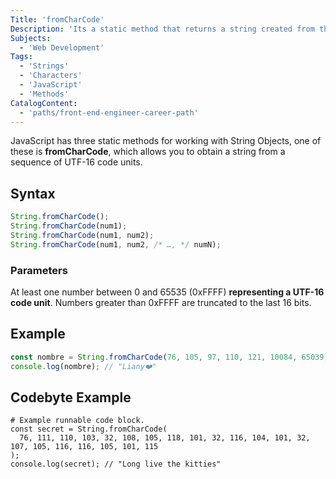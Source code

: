 ```yaml
---
Title: 'fromCharCode'
Description: 'Its a static method that returns a string created from the specified sequence of UTF-16 code units.'
Subjects:
  - 'Web Development'
Tags:
  - 'Strings'
  - 'Characters'
  - 'JavaScript'
  - 'Methods'
CatalogContent:
  - 'paths/front-end-engineer-career-path'
---
```


JavaScript has three static methods for working with String Objects, one of these is **fromCharCode**, which allows you to obtain a string from a sequence of UTF-16 code units.

## Syntax

```javascript
String.fromCharCode();
String.fromCharCode(num1);
String.fromCharCode(num1, num2);
String.fromCharCode(num1, num2, /* …, */ numN);
```

### Parameters

At least one number between 0 and 65535 (0xFFFF) **representing a UTF-16 code unit**. Numbers greater than 0xFFFF are truncated to the last 16 bits.

## Example

```javascript
const nombre = String.fromCharCode(76, 105, 97, 110, 121, 10084, 65039);
console.log(nombre); // "Liany❤️"
```

## Codebyte Example

```codebyte/js
# Example runnable code block.
const secret = String.fromCharCode(
  76, 111, 110, 103, 32, 108, 105, 118, 101, 32, 116, 104, 101, 32, 107, 105, 116, 116, 105, 101, 115
);
console.log(secret); // "Long live the kitties"

```
